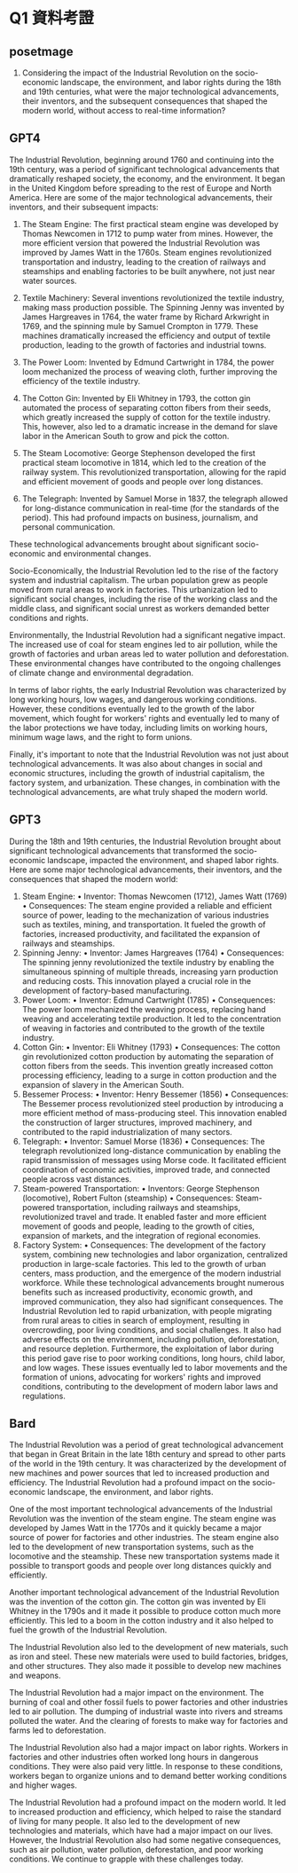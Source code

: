 # Q1 資料考證

## posetmage
1. Considering the impact of the Industrial Revolution on the socio-economic landscape, the environment, and labor rights during the 18th and 19th centuries, what were the major technological advancements, their inventors, and the subsequent consequences that shaped the modern world, without access to real-time information?

## GPT4
The Industrial Revolution, beginning around 1760 and continuing into the 19th century, was a period of significant technological advancements that dramatically reshaped society, the economy, and the environment. It began in the United Kingdom before spreading to the rest of Europe and North America. Here are some of the major technological advancements, their inventors, and their subsequent impacts:

1. The Steam Engine: The first practical steam engine was developed by Thomas Newcomen in 1712 to pump water from mines. However, the more efficient version that powered the Industrial Revolution was improved by James Watt in the 1760s. Steam engines revolutionized transportation and industry, leading to the creation of railways and steamships and enabling factories to be built anywhere, not just near water sources.

2. Textile Machinery: Several inventions revolutionized the textile industry, making mass production possible. The Spinning Jenny was invented by James Hargreaves in 1764, the water frame by Richard Arkwright in 1769, and the spinning mule by Samuel Crompton in 1779. These machines dramatically increased the efficiency and output of textile production, leading to the growth of factories and industrial towns.

3. The Power Loom: Invented by Edmund Cartwright in 1784, the power loom mechanized the process of weaving cloth, further improving the efficiency of the textile industry.

4. The Cotton Gin: Invented by Eli Whitney in 1793, the cotton gin automated the process of separating cotton fibers from their seeds, which greatly increased the supply of cotton for the textile industry. This, however, also led to a dramatic increase in the demand for slave labor in the American South to grow and pick the cotton.

5. The Steam Locomotive: George Stephenson developed the first practical steam locomotive in 1814, which led to the creation of the railway system. This revolutionized transportation, allowing for the rapid and efficient movement of goods and people over long distances.

6. The Telegraph: Invented by Samuel Morse in 1837, the telegraph allowed for long-distance communication in real-time (for the standards of the period). This had profound impacts on business, journalism, and personal communication.

These technological advancements brought about significant socio-economic and environmental changes.

Socio-Economically, the Industrial Revolution led to the rise of the factory system and industrial capitalism. The urban population grew as people moved from rural areas to work in factories. This urbanization led to significant social changes, including the rise of the working class and the middle class, and significant social unrest as workers demanded better conditions and rights.

Environmentally, the Industrial Revolution had a significant negative impact. The increased use of coal for steam engines led to air pollution, while the growth of factories and urban areas led to water pollution and deforestation. These environmental changes have contributed to the ongoing challenges of climate change and environmental degradation.

In terms of labor rights, the early Industrial Revolution was characterized by long working hours, low wages, and dangerous working conditions. However, these conditions eventually led to the growth of the labor movement, which fought for workers' rights and eventually led to many of the labor protections we have today, including limits on working hours, minimum wage laws, and the right to form unions.

Finally, it's important to note that the Industrial Revolution was not just about technological advancements. It was also about changes in social and economic structures, including the growth of industrial capitalism, the factory system, and urbanization. These changes, in combination with the technological advancements, are what truly shaped the modern world.

## GPT3
During the 18th and 19th centuries, the Industrial Revolution brought about significant technological advancements that transformed the socio-economic landscape, impacted the environment, and shaped labor rights. Here are some major technological advancements, their inventors, and the consequences that shaped the modern world:
1.	Steam Engine:
•	Inventor: Thomas Newcomen (1712), James Watt (1769)
•	Consequences: The steam engine provided a reliable and efficient source of power, leading to the mechanization of various industries such as textiles, mining, and transportation. It fueled the growth of factories, increased productivity, and facilitated the expansion of railways and steamships.
2.	Spinning Jenny:
•	Inventor: James Hargreaves (1764)
•	Consequences: The spinning jenny revolutionized the textile industry by enabling the simultaneous spinning of multiple threads, increasing yarn production and reducing costs. This innovation played a crucial role in the development of factory-based manufacturing.
3.	Power Loom:
•	Inventor: Edmund Cartwright (1785)
•	Consequences: The power loom mechanized the weaving process, replacing hand weaving and accelerating textile production. It led to the concentration of weaving in factories and contributed to the growth of the textile industry.
4.	Cotton Gin:
•	Inventor: Eli Whitney (1793)
•	Consequences: The cotton gin revolutionized cotton production by automating the separation of cotton fibers from the seeds. This invention greatly increased cotton processing efficiency, leading to a surge in cotton production and the expansion of slavery in the American South.
5.	Bessemer Process:
•	Inventor: Henry Bessemer (1856)
•	Consequences: The Bessemer process revolutionized steel production by introducing a more efficient method of mass-producing steel. This innovation enabled the construction of larger structures, improved machinery, and contributed to the rapid industrialization of many sectors.
6.	Telegraph:
•	Inventor: Samuel Morse (1836)
•	Consequences: The telegraph revolutionized long-distance communication by enabling the rapid transmission of messages using Morse code. It facilitated efficient coordination of economic activities, improved trade, and connected people across vast distances.
7.	Steam-powered Transportation:
•	Inventors: George Stephenson (locomotive), Robert Fulton (steamship)
•	Consequences: Steam-powered transportation, including railways and steamships, revolutionized travel and trade. It enabled faster and more efficient movement of goods and people, leading to the growth of cities, expansion of markets, and the integration of regional economies.
8.	Factory System:
•	Consequences: The development of the factory system, combining new technologies and labor organization, centralized production in large-scale factories. This led to the growth of urban centers, mass production, and the emergence of the modern industrial workforce.
While these technological advancements brought numerous benefits such as increased productivity, economic growth, and improved communication, they also had significant consequences. The Industrial Revolution led to rapid urbanization, with people migrating from rural areas to cities in search of employment, resulting in overcrowding, poor living conditions, and social challenges. It also had adverse effects on the environment, including pollution, deforestation, and resource depletion.
Furthermore, the exploitation of labor during this period gave rise to poor working conditions, long hours, child labor, and low wages. These issues eventually led to labor movements and the formation of unions, advocating for workers' rights and improved conditions, contributing to the development of modern labor laws and regulations.


## Bard

The Industrial Revolution was a period of great technological advancement that began in Great Britain in the late 18th century and spread to other parts of the world in the 19th century. It was characterized by the development of new machines and power sources that led to increased production and efficiency. The Industrial Revolution had a profound impact on the socio-economic landscape, the environment, and labor rights.

One of the most important technological advancements of the Industrial Revolution was the invention of the steam engine. The steam engine was developed by James Watt in the 1770s and it quickly became a major source of power for factories and other industries. The steam engine also led to the development of new transportation systems, such as the locomotive and the steamship. These new transportation systems made it possible to transport goods and people over long distances quickly and efficiently.

Another important technological advancement of the Industrial Revolution was the invention of the cotton gin. The cotton gin was invented by Eli Whitney in the 1790s and it made it possible to produce cotton much more efficiently. This led to a boom in the cotton industry and it also helped to fuel the growth of the Industrial Revolution.

The Industrial Revolution also led to the development of new materials, such as iron and steel. These new materials were used to build factories, bridges, and other structures. They also made it possible to develop new machines and weapons.

The Industrial Revolution had a major impact on the environment. The burning of coal and other fossil fuels to power factories and other industries led to air pollution. The dumping of industrial waste into rivers and streams polluted the water. And the clearing of forests to make way for factories and farms led to deforestation.

The Industrial Revolution also had a major impact on labor rights. Workers in factories and other industries often worked long hours in dangerous conditions. They were also paid very little. In response to these conditions, workers began to organize unions and to demand better working conditions and higher wages.

The Industrial Revolution had a profound impact on the modern world. It led to increased production and efficiency, which helped to raise the standard of living for many people. It also led to the development of new technologies and materials, which have had a major impact on our lives. However, the Industrial Revolution also had some negative consequences, such as air pollution, water pollution, deforestation, and poor working conditions. We continue to grapple with these challenges today.